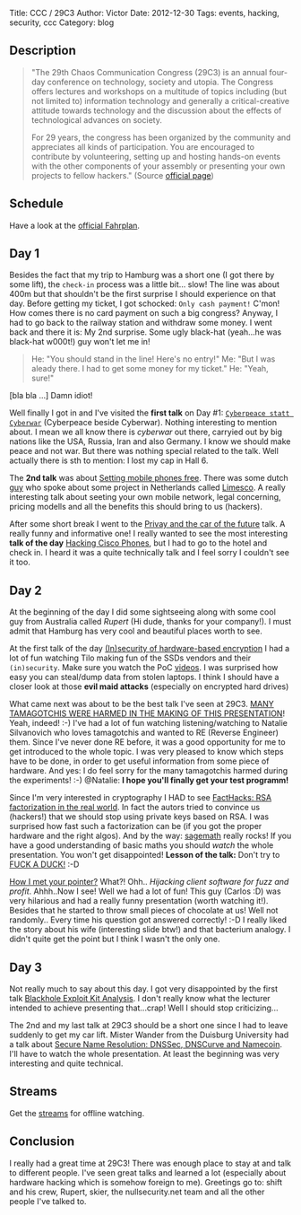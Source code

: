 Title: CCC / 29C3
Author: Victor
Date: 2012-12-30
Tags: events, hacking, security, ccc
Category: blog

## Description

> "The 29th Chaos Communication Congress (29C3) is an annual four-day conference on technology, society and utopia. The Congress offers lectures and workshops on a multitude of topics including (but not limited to) information technology and generally a critical-creative attitude towards technology and the discussion about the effects of technological advances on society.
> 
> For 29 years, the congress has been organized by the community and appreciates all kinds of participation. You are encouraged to contribute by volunteering, setting up and hosting hands-on events with the other components of your assembly or presenting your own projects to fellow hackers." (Source <a class="https" href="https://events.ccc.de/congress/2012/wiki/Main_Page">official page</a>)


## Schedule

Have a look at the <a class="http" href="http://events.ccc.de/congress/2012/Fahrplan/">official Fahrplan</a>.

## Day 1

Besides the fact that my trip to Hamburg was a short one (I got there by some lift), the `check-in` process was a little bit... slow! The line was about 400m but that shouldn't be the first surprise I should experience on that day. Before getting my ticket, I got schocked: `Only cash payment!` C'mon! How comes there is no card payment on such a big congress? Anyway, I had to go back to the railway station and withdraw some money. I went back and there it is: My 2nd surprise. Some ugly black-hat (yeah...he was black-hat w000t!) guy won't let me in!
</p>

> He: "You should stand in the line! Here's no entry!"
> Me: "But I was aleady there. I had to get some money for my ticket."
> He: "Yeah, sure!" 

[bla bla ...] Damn idiot!

Well finally I got in and I've visited the <strong>first talk</strong> on Day #1: <a class="http" href="http://events.ccc.de/congress/2012/Fahrplan/events/5221.en.html">`Cyberpeace statt Cyberwar`</a> (Cyberpeace beside Cyberwar). Nothing interesting to mention about. I mean we all know there is <em>cyberwar</em> out there, carryied out by big nations like the USA, Russia, Iran and also Germany. I know we should make peace and not war. But there was nothing special related to the talk. Well actually there is sth to mention: I lost my cap in Hall 6.

The <strong>2nd talk</strong> was about <a class="http" href="http://events.ccc.de/congress/2012/Fahrplan/events/5167.en.html">Setting mobile phones free</a>. There was some dutch <a class="http" href="http://events.ccc.de/congress/2012/Fahrplan/speakers/3860.en.html">guy</a> who spoke about some project in Netherlands called <a class="https" href="https://limesco.org/wordpress/">Limesco</a>. A really interesting talk about seeting your own mobile network, legal concerning, pricing modells and all the benefits this should bring to us (hackers).

After some short break I went to the <a class="http" href="http://events.ccc.de/congress/2012/Fahrplan/events/5095.en.html">Privay and the car of the future</a> talk. A really funny and informative one! I really wanted to see the most interesting <strong>talk of the day</strong> <a class="http" href="http://events.ccc.de/congress/2012/Fahrplan/events/5400.en.html">Hacking Cisco Phones</a>, but I had to go to the hotel and check in. I heard it was a quite technically talk and I feel sorry I couldn't see it too.

## Day 2

At the beginning of the day I did some sightseeing along with some cool guy from Australia called <em>Rupert</em> (Hi dude, thanks for your company!). I must admit that Hamburg has very cool and beautiful places worth to see.

At the first talk of the day <a class="http" href="http://events.ccc.de/congress/2012/Fahrplan/events/5091.en.html">(In)security of hardware-based encryption</a> I had a lot of fun watching Tilo making fun of the SSDs vendors and their `(in)security`. Make sure you watch the PoC <a class="http" href="http://www1.cs.fau.de/sed">videos</a>. I was surprised how easy you can steal/dump data from stolen laptops. I think I should have a closer look at those <strong>evil maid attacks</strong> (especially on encrypted hard drives)

What came next was about to be the best talk I've seen at 29C3. <a class="http" href="http://events.ccc.de/congress/2012/Fahrplan/events/5088.en.html">MANY TAMAGOTCHIS WERE HARMED IN THE MAKING OF THIS PRESENTATION</a>! Yeah, indeed! :-) I've had a lot of fun watching listening/watching to Natalie Silvanovich who loves tamagotchis and wanted to RE (Reverse Engineer) them. Since I've never done RE before, it was a good opportunity for me to get introduced to the whole topic. I was very pleased to know which steps have to be done, in order to get useful information from some piece of hardware. And yes: I do feel sorry for the many tamagotchis harmed during the experiments! :-) @Natalie: <strong>I hope you'll finally get your test programm!</strong>

Since I'm very interested in cryptography I HAD to see <a class="http" href="http://events.ccc.de/congress/2012/Fahrplan/events/5275.en.html">FactHacks: RSA factorization in the real world</a>. In fact the autors tried to convince us (hackers!) that we should stop using private keys based on RSA. I was surprised how fast such a factorization can be (if you got the proper hardware and the right algos). And by the way: <a class="http" href="http://sagemath.org/">sagemath</a> really rocks! If you have a good understanding of basic maths you should <em>watch</em> the whole presentation. You won't get disappointed! <strong>Lesson of the talk:</strong> Don't try to <a class="http" href="http://crypto.2012.rump.cr.yp.to/87d4905b6d2fbc6ad2389debb73f7035.pdf">FUCK A DUCK!</a> :-D

<a class="http" href="http://events.ccc.de/congress/2012/Fahrplan/events/5219.en.html">How I met your pointer?</a> What?! Ohh.. <em>Hijacking client software for fuzz and profit</em>. Ahhh..Now I see! Well we had a lot of fun! This guy (Carlos :D) was very hilarious and had a really funny presentation (worth watching it!). Besides that he started to throw small pieces of chocolate at us! Well not randomly.. Every time his question got answered correctly! :-D I really liked the story about his wife (interesting slide btw!) and that bacterium analogy. I didn't quite get the point but I think I wasn't the only one.

## Day 3


Not really much to say about this day. I got very disappointed by the first talk <a class="http" href="http://events.ccc.de/congress/2012/Fahrplan/events/5205.en.html">Blackhole Exploit Kit Analysis</a>. I don't really know what the lecturer intended to achieve presenting that...crap! Well I should stop criticizing...

The 2nd and my last talk at 29C3 should be a short one since I had to leave suddenly to get my car lift. Mister Wander from the Duisburg University had a talk about <a class="http" href="http://events.ccc.de/congress/2012/Fahrplan/events/5146.en.html">Secure Name Resolution: DNSSec, DNSCurve and Namecoin</a>. I'll have to watch the whole presentation. At least the beginning was very interesting and quite technical.


## Streams

Get the <a class="http" href="http://mirror.fem-net.de/CCC/29C3/mp4-h264-HQ/">streams</a> for offline watching.

## Conclusion

I really had a great time at 29C3! There was enough place to stay at and talk to different people. I've seen great talks and learned a lot (especially about hardware hacking which is somehow foreign to me). Greetings go to: shift and his crew, Rupert, skier, the nullsecurity.net team and all the other people I've talked to.                                       